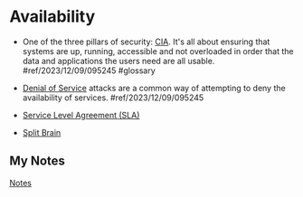 # Availability
- One of the three pillars of security: [CIA](confidentiality-integrity-availability.md). It's all about ensuring that systems are up, running, accessible and not overloaded in order that the data and applications the users need are all usable. #ref/2023/12/09/095245 #glossary

- [Denial of Service](denial-of-service.md) attacks are a common way of attempting to deny the availability of services. #ref/2023/12/09/095245
- [Service Level Agreement (SLA)](service-level-agreement.md)
- [Split Brain](split-brain.md)
## My Notes
[Notes](mynotes/availability-notes.md)

